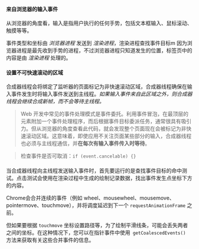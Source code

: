 #### 来自浏览器的输入事件
  从浏览器的角度看，输入是指用户执行的任何手势，包括文本框输入、鼠标滚动、触摸等等。

  事件类型和坐标由 *浏览器进程* 发送到 *渲染进程*，渲染进程查找事件目标m
  因为浏览器进程是最先收到手势的进程，不过浏览器进程只知道发生的位置，标签页中的内容是由 *渲染进程* 处理的。

#### 设置不可快速滚动的区域
  合成器线程会将绑定了监听器的页面标记为非快速滚动区域，合成器线程确保在输入事件发生时将输入事件发送到主线程。*如果输入事件来自此区域之外，则合成器线程会继续合成新帧，而不会等待主线程。*

  > Web 开发中常见的事件处理模式是事件委托。利用事件冒泡，在最顶层的元素附加一个事件处理程序，而后根据事件目标委派任务，通常很具有吸引力。但从浏览器的角度查看此代码，就会发现整个页面现在会被标记为非快速滚动区域。这意味着，即使应用不关注页面某些部分的输入，合成器线程也必须与主线程通信，并**在每次有输入事件传入时等待**。

> 检查事件是否可取消：`if (event.cancelable) {}`

####
当合成器线程向主线程发送输入事件时，首先要运行的是查找事件目标的命中测试。点击测试会使用在渲染过程中生成的绘制记录数据，找出事件发生点坐标下方的内容。


Chrome会合并连续的事件（例如 wheel、mousewheel、mousemove、pointermove、touchmove），并将调度延迟到下一个 `requestAnimationFrame` 之前。

但如果要根据 `touchmove` 坐标设置路径等，为了绘制平滑线条，可能会丢失两者之间的坐标。在这种情况下，您可以在指针事件中使用` getCoalescedEvents()` 方法来获取有关这些合并事件的信息。

  